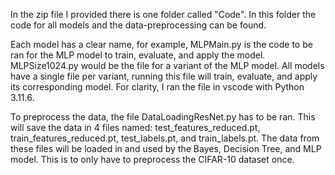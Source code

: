 In the zip file I provided there is one folder called "Code". 
In this folder the code for all models and the data-preprocessing can be found.

Each model has a clear name, for example, MLPMain.py is the code to be ran for the MLP model to train, evaluate, and apply the model. MLPSize1024.py would be the file for a variant of the MLP model.
All models have a single file per variant, running this file will train, evaluate, and apply its corresponding model. For clarity, I ran the file in vscode with Python 3.11.6. 

To preprocess the data, the file DataLoadingResNet.py has to be ran. This will save the data in 4 files named: test_features_reduced.pt, train_features_reduced.pt, test_labels.pt, and train_labels.pt. 
The data from these files will be loaded in and used by the Bayes, Decision Tree, and MLP model. This is to only have to preprocess the CIFAR-10 dataset once. 


